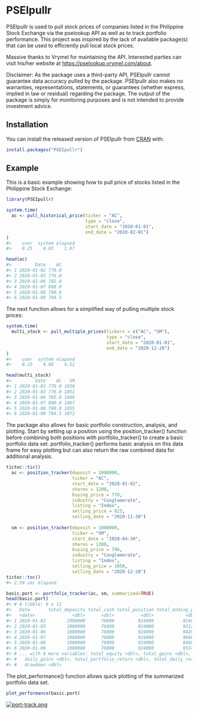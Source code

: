 
<!-- README.md is generated from README.Rmd. Please edit that file -->

# PSEIpullr

<!-- badges: start -->

<!-- badges: end -->

PSEIpullr is used to pull stock prices of companies listed in the
Philippine Stock Exchange via the pselookup API as well as to track
portfolio performance. This project was inspired by the lack of
available package(s) that can be used to efficiently pull local stock
prices.

Massive thanks to Vrymel for maintaining the API. Interested parties can
visit his/her website at <https://pselookup.vrymel.com/about>.

Disclaimer: As the package uses a third-party API, PSEIpullr cannot
guarantee data accuracy pulled by the package. PSEIpullr also makes no
warranties, representations, statements, or guarantees (whether express,
implied in law or residual) regarding the package. The output of the
package is simply for monitoring purposes and is not intended to provide
investment advice.

## Installation

You can install the released version of PSEIpullr from
[CRAN](https://CRAN.R-project.org) with:

``` r
install.packages("PSEIpullr")
```

## Example

This is a basic example showing how to pull price of stocks listed in
the Philippine Stock Exchange:

``` r
library(PSEIpullr)

system.time(
  ac <- pull_historical_price(ticker = "AC", 
                              type = "close", 
                              start_date = "2020-01-01", 
                              end_date = "2020-02-01")
)
#>    user  system elapsed 
#>    0.25    0.03    1.97

head(ac)
#>         Date    AC
#> 1 2020-01-02 770.0
#> 2 2020-01-03 776.0
#> 3 2020-01-06 785.0
#> 4 2020-01-07 800.0
#> 5 2020-01-08 790.0
#> 6 2020-01-09 794.5
```

The next function allows for a simplified way of pulling multiple stock
prices:

``` r
system.time(
  multi_stock <- pull_multiple_prices(tickers = c("AC", "SM"), 
                                      type = "close", 
                                      start_date = "2020-01-01", 
                                      end_date = "2020-12-28")
)
#>    user  system elapsed 
#>    0.25    0.08    4.52

head(multi_stock)
#>         Date    AC   SM
#> 1 2020-01-02 770.0 1039
#> 2 2020-01-03 776.0 1051
#> 3 2020-01-06 785.0 1040
#> 4 2020-01-07 800.0 1067
#> 5 2020-01-08 790.0 1055
#> 6 2020-01-09 794.5 1072
```

The package also allows for basic portfolio construction, analysis, and
plotting. Start by setting up a position using the position\_tracker()
function before combining both positions with portfolio\_tracker() to
create a basic portfolio data set. portfolio\_tracker() performs basic
analysis on this data frame for easy plotting but can also return the
raw combined data for additional analysis.

``` r
tictoc::tic()
  ac <- position_tracker(deposit = 1000000, 
                         ticker = "AC",   
                         start_date = "2020-01-02", 
                         shares = 1200, 
                         buying_price = 770, 
                         industry = "Conglomerate", 
                         listing = "Index", 
                         selling_price = 823, 
                         selling_date = "2020-11-30")
  
  sm <- position_tracker(deposit = 1000000, 
                         ticker = "SM", 
                         start_date = "2020-04-30", 
                         shares = 1300, 
                         buying_price = 746,    
                         industry = "Conglomerate", 
                         listing = "Index", 
                         selling_price = 1050, 
                         selling_date = "2020-12-28")
tictoc::toc()
#> 2.59 sec elapsed

basic.port <- portfolio_tracker(ac, sm, summarized=TRUE)
head(basic.port)
#> # A tibble: 6 x 11
#>   Date       total_deposits total_cash total_position total_ending_po~
#>   <date>              <dbl>      <dbl>          <dbl>            <dbl>
#> 1 2020-01-02        1000000      76000         924000           924000
#> 2 2020-01-03        1000000      76000         924000           931200
#> 3 2020-01-06        1000000      76000         924000           942000
#> 4 2020-01-07        1000000      76000         924000           960000
#> 5 2020-01-08        1000000      76000         924000           948000
#> 6 2020-01-09        1000000      76000         924000           953400
#> # ... with 6 more variables: total_equity <dbl>, total_gains <dbl>,
#> #   daily_gains <dbl>, total_portfolio_return <dbl>, total_daily_return <dbl>,
#> #   drawdown <dbl>
```

The plot\_performance() function allows quick plotting of the summarized
portfolio data set.

``` r
plot_performance(basic.port)
```

[![port-track.png](https://i.postimg.cc/YSdPDZMj/port-track.png)](https://postimg.cc/FfJG7PfQ)
